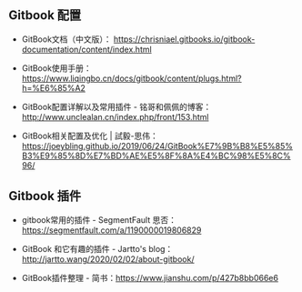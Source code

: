 ## Gitbook 配置

- GitBook文档（中文版）： https://chrisniael.gitbooks.io/gitbook-documentation/content/index.html

- GitBook使用手册：https://www.liqingbo.cn/docs/gitbook/content/plugs.html?h=%E6%85%A2

- GitBook配置详解以及常用插件 - 铭哥和佩佩的博客：http://www.unclealan.cn/index.php/front/153.html

- GitBook相关配置及优化 \| 試毅-思伟：https://joeybling.github.io/2019/06/24/GitBook%E7%9B%B8%E5%85%B3%E9%85%8D%E7%BD%AE%E5%8F%8A%E4%BC%98%E5%8C%96/

## Gitbook 插件

- gitbook常用的插件 - SegmentFault 思否：https://segmentfault.com/a/1190000019806829

- GitBook 和它有趣的插件 - Jartto's blog：http://jartto.wang/2020/02/02/about-gitbook/

- GitBook插件整理 - 简书：https://www.jianshu.com/p/427b8bb066e6

